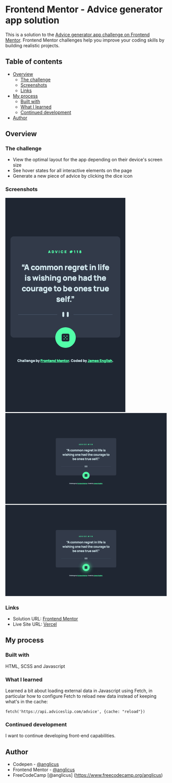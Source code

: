 # Frontend Mentor - Advice generator app solution

This is a solution to the [Advice generator app challenge on Frontend Mentor](https://www.frontendmentor.io/challenges/advice-generator-app-QdUG-13db). Frontend Mentor challenges help you improve your coding skills by building realistic projects.

## Table of contents

- [Overview](#overview)
  - [The challenge](#the-challenge)
  - [Screenshots](#screenshots)
  - [Links](#links)
- [My process](#my-process)
  - [Built with](#built-with)
  - [What I learned](#what-i-learned)
  - [Continued development](#continued-development)
- [Author](#author)

## Overview

### The challenge

- View the optimal layout for the app depending on their device's screen size
- See hover states for all interactive elements on the page
- Generate a new piece of advice by clicking the dice icon

### Screenshots

![Mobile](./screenshot-mobile.png)
![Desktop](./screenshot-desktop.png)
![Desktop-Active](./screenshot-desktop-active.png)


### Links

- Solution URL: [Frontend Mentor](https://www.frontendmentor.io/solutions/mobile-first-design-using-scss-fetch-api-Jht0yexsst)
- Live Site URL: [Vercel](https://fem-advice-generator-app-delta.vercel.app/)

## My process


### Built with

HTML, SCSS and Javascript

### What I learned

Learned a bit about loading external data in Javascript using Fetch, in particular how to configure Fetch to reload new data instead of keeping what's in the cache:

````
fetch('https://api.adviceslip.com/advice', {cache: "reload"})
````

### Continued development

I want to continue developing front-end capabilities.

## Author

- Codepen - [@anglicus](https://codepen.io/anglicus)
- Frontend Mentor - [@anglicus](https://www.frontendmentor.io/profile/anglicus)
- FreeCodeCamp [@anglicus] (https://www.freecodecamp.org/anglicus)

